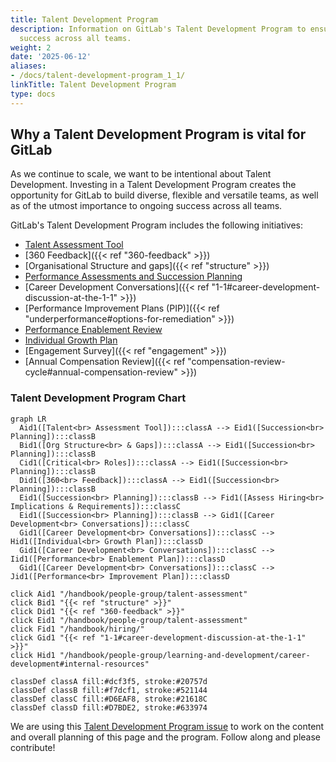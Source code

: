 ```yaml
---
title: Talent Development Program
description: Information on GitLab's Talent Development Program to ensure ongoing
  success across all teams.
weight: 2
date: '2025-06-12'
aliases:
- /docs/talent-development-program_1_1/
linkTitle: Talent Development Program
type: docs
---
```


## Why a Talent Development Program is vital for GitLab

As we continue to scale, we want to be intentional about Talent Development. Investing in a Talent Development Program creates the opportunity for GitLab to build diverse, flexible and versatile teams, as well as of the utmost importance to ongoing success across all teams.

GitLab's Talent Development Program includes the following initiatives:

- [Talent Assessment Tool](/handbook/people-group/talent-assessment)
- [360 Feedback]({{< ref "360-feedback" >}})
- [Organisational Structure and gaps]({{< ref "structure" >}})
- [Performance Assessments and Succession Planning](/handbook/people-group/talent-assessment)
- [Career Development Conversations]({{< ref "1-1#career-development-discussion-at-the-1-1" >}})
- [Performance Improvement Plans (PIP)]({{< ref "underperformance#options-for-remediation" >}})
- [Performance Enablement Review](/handbook/people-group/learning-and-development/career-development#performance-enablement-review)
- [Individual Growth Plan](https://docs.google.com/document/d/1ZjdIuK5mNpljiHnFMK4dvqfTOzV9iSJj66OtoYbniFM/edit)
- [Engagement Survey]({{< ref "engagement" >}})
- [Annual Compensation Review]({{< ref "compensation-review-cycle#annual-compensation-review" >}})

### Talent Development Program Chart

```mermaid
graph LR
  Aid1([Talent<br> Assessment Tool]):::classA --> Eid1([Succession<br> Planning]):::classB
  Bid1([Org Structure<br> & Gaps]):::classA --> Eid1([Succession<br> Planning]):::classB
  Cid1([Critical<br> Roles]):::classA --> Eid1([Succession<br> Planning]):::classB
  Did1([360<br> Feedback]):::classA --> Eid1([Succession<br> Planning]):::classB
  Eid1([Succession<br> Planning]):::classB --> Fid1([Assess Hiring<br> Implications & Requirements]):::classC
  Eid1([Succession<br> Planning]):::classB --> Gid1([Career Development<br> Conversations]):::classC
  Gid1([Career Development<br> Conversations]):::classC --> Hid1([Individual<br> Growth Plan]):::classD
  Gid1([Career Development<br> Conversations]):::classC --> Iid1([Performance<br> Enablement Plan]):::classD
  Gid1([Career Development<br> Conversations]):::classC --> Jid1([Performance<br> Improvement Plan]):::classD

click Aid1 "/handbook/people-group/talent-assessment"
click Bid1 "{{< ref "structure" >}}"
click Did1 "{{< ref "360-feedback" >}}"
click Eid1 "/handbook/people-group/talent-assessment"
click Fid1 "/handbook/hiring/"
click Gid1 "{{< ref "1-1#career-development-discussion-at-the-1-1" >}}"
click Hid1 "/handbook/people-group/learning-and-development/career-development#internal-resources"

classDef classA fill:#dcf3f5, stroke:#20757d
classDef classB fill:#f7dcf1, stroke:#521144
classDef classC fill:#D6EAF8, stroke:#21618C
classDef classD fill:#D7BDE2, stroke:#633974
```

We are using this [Talent Development Program issue](https://gitlab.com/gitlab-com/people-group/General/-/issues/719) to work on the content and overall planning of this page and the program. Follow along and please contribute!
